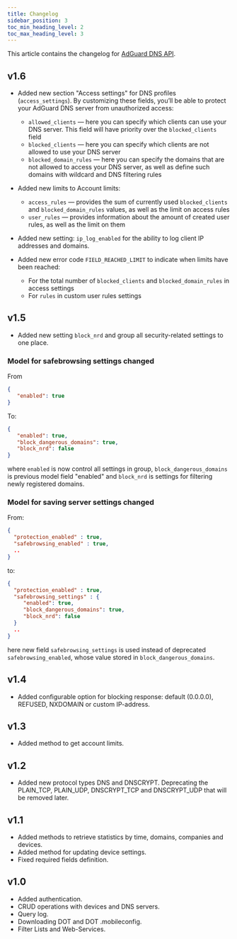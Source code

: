 ```yaml
---
title: Changelog
sidebar_position: 3
toc_min_heading_level: 2
toc_max_heading_level: 3
---
```


<!--
    Changelog is from here:
    https://api.adguard-dns.io/static/api/CHANGELOG.md
-->

This article contains the changelog for [AdGuard DNS API](private-dns/api/overview.md).

## v1.6

- Added new section "Access settings" for DNS profiles (`access_settings`). By customizing these fields, you’ll be able to protect your
  AdGuard DNS server from unauthorized access:

    - `allowed_clients` — here you can specify which clients can use your DNS server. This field will have priority over the `blocked_clients` field
    - `blocked_clients` — here you can specify which clients are not allowed to use your DNS server
    - `blocked_domain_rules` — here you can specify the domains that are not allowed to access your DNS server, as well as define such domains with wildcard and DNS filtering rules

- Added new limits to Account limits:

    - `access_rules` — provides the sum of currently used `blocked_clients` and `blocked_domain_rules` values, as well as the limit on access rules
    - `user_rules` — provides information about the amount of created user rules, as well as the limit on them

- Added new setting: `ip_log_enabled` for the ability to log client IP addresses and domains.

- Added new error code `FIELD_REACHED_LIMIT` to indicate when limits have been reached:

    - For the total number of `blocked_clients` and `blocked_domain_rules` in access settings
    - For `rules` in custom user rules settings

## v1.5

- Added new setting `block_nrd` and group all security-related settings to one place.

### Model for safebrowsing settings changed

From

``` json
{
   "enabled": true
}
```

To:

``` json
{
   "enabled": true,
   "block_dangerous_domains": true,
   "block_nrd": false
}
```

where `enabled` is now control all settings in group, `block_dangerous_domains` is previous model field "enabled" and `block_nrd` is settings for filtering newly registered domains.

### Model for saving server settings changed

From:

``` json
{
  "protection_enabled" : true,
  "safebrowsing_enabled" : true,
  ..
}
```

to:

``` json
{
  "protection_enabled" : true,
  "safebrowsing_settings" : {
     "enabled": true,
     "block_dangerous_domains": true,
     "block_nrd": false
  }
  ..
}
```

here new field `safebrowsing_settings` is used instead of deprecated `safebrowsing_enabled`, whose value stored in `block_dangerous_domains`.

## v1.4

- Added configurable option for blocking response: default (0.0.0.0), REFUSED, NXDOMAIN or custom IP-address.

## v1.3

- Added method to get account limits.

## v1.2

- Added new protocol types DNS and DNSCRYPT. Deprecating the PLAIN_TCP, PLAIN_UDP, DNSCRYPT_TCP and DNSCRYPT_UDP that will be removed later.

## v1.1

- Added methods to retrieve statistics by time, domains, companies and devices.
- Added method for updating device settings.
- Fixed required fields definition.

## v1.0

- Added authentication.
- CRUD operations with devices and DNS servers.
- Query log.
- Downloading DOT and DOT .mobileconfig.
- Filter Lists and Web-Services.
